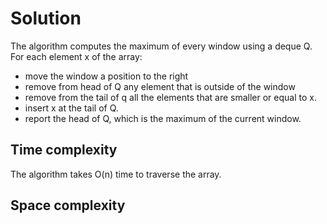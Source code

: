 # Solution
The algorithm computes the maximum of every window using a deque Q. For each element x of the array:

- move the window a position to the right
- remove from head of Q any element that is outside of the window
- remove from the tail of q all the elements that are smaller or equal to x.
- insert x at the tail of Q.
- report the head of Q, which is the maximum of the current window.


## Time complexity

The algorithm takes O(n) time to traverse the array.


## Space complexity